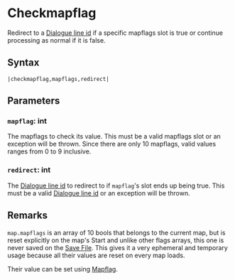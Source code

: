 # Checkmapflag

Redirect to a [Dialogue line id](../Dialogue%20line%20id.md) if a specific mapflags slot is true or continue processing as normal if it is false.

## Syntax

````
|checkmapflag,mapflags,redirect|
````

## Parameters

### `mapflag`: int

The mapflags to check its value. This must be a valid mapflags slot or an exception will be thrown. Since there are only 10 mapflags, valid values ranges from 0 to 9 inclusive.

### `redirect`: int

The [Dialogue line id](../Dialogue%20line%20id.md) to redirect to if `mapflag`'s slot ends up being true. This must be a valid [Dialogue line id](../Dialogue%20line%20id.md) or an exception will be thrown.

## Remarks

`map.mapflags` is an array of 10 bools that belongs to the current map, but is reset explicitly on the map's Start and unlike other flags arrays, this one is never saved on the [Save File](../../../Data%20format/Save%20File.md). This gives it a very ephemeral and temporary usage because all their values are reset on every map loads.

Their value can be set using [Mapflag](Mapflag.md).
